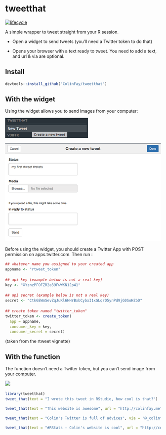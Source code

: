 <!-- README.md is generated from README.Rmd. Please edit that file -->
tweetthat
=========

[![lifecycle](https://img.shields.io/badge/lifecycle-experimental-orange.svg)](https://img.shields.io/badge/lifecycle-experimental-orange.svg)

A simple wrapper to tweet straight from your R session.

-   Open a widget to send tweets (you’ll need a Twitter token to do
    that)

-   Opens your browser with a text ready to tweet. You need to add a
    text, and url & via are optional.

Install
-------

``` r
devtools::install_github("ColinFay/tweetthat")
```

With the widget
---------------

Using the widget allows you to send images from your computer:

![](gifs/widget_1.png)

![](gifs/widget_2.png)

Before using the widget, you should create a Twitter App with POST
permission on apps.twitter.com. Then run :

``` r
## whatever name you assigned to your created app
appname <- "rtweet_token"

## api key (example below is not a real key)
key <- "XYznzPFOFZR2a39FwWKN1Jp41"

## api secret (example below is not a real key)
secret <- "CtkGEWmSevZqJuKl6HHrBxbCybxI1xGLqrD5ynPd9jG0SoHZbD"

## create token named "twitter_token"
twitter_token <- create_token(
  app = appname,
  consumer_key = key,
  consumer_secret = secret)
```

(taken from the rtweet vignette)

With the function
-----------------

The function doesn’t need a Twitter token, but you can’t send image from
your computer.

![](gifs/tweet_that.gif)

``` r
library(tweetthat)
tweet_that(text = "I wrote this tweet in RStudio, how cool is that?")
```

``` r
tweet_that(text = "This website is awesome", url = "http://colinfay.me")
```

``` r
tweet_that(text = "Colin's Twitter is full of advices", via = "@_colinfay")
```

``` r
tweet_that(text = "#RStats — Colin's website is cool", url = "http://colinfay.me", via = "@_colinfay")
```
